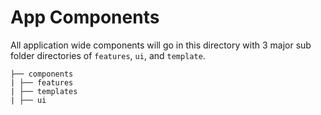 # App Components

All application wide components will go in this directory with 3 major sub folder directories of `features`, `ui`, and `template`.

```
├── components
| ├── features
| ├── templates
| ├── ui
```
